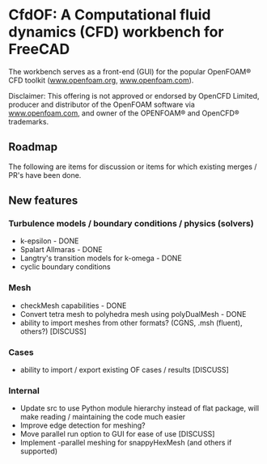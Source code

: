 # CfdOF: A Computational fluid dynamics (CFD) workbench for FreeCAD

The workbench serves as a front-end (GUI) for the popular OpenFOAM® CFD toolkit (www.openfoam.org, www.openfoam.com).

Disclaimer:
This offering is not approved or endorsed by OpenCFD Limited, producer and distributor of the OpenFOAM software via 
www.openfoam.com, and owner of the OPENFOAM® and OpenCFD® trademarks.

## Roadmap

The following are items for discussion or items for which existing merges / PR's have been done.

## New features
### Turbulence models / boundary conditions / physics (solvers)
* k-epsilon - DONE
* Spalart Allmaras - DONE
* Langtry's transition models for k-omega - DONE
* cyclic boundary conditions

### Mesh
* checkMesh capabilities - DONE
* Convert tetra mesh to polyhedra mesh using polyDualMesh - DONE
* ability to import meshes from other formats? (CGNS, .msh (fluent), others?) [DISCUSS]

### Cases
* ability to import / export existing OF cases / results [DISCUSS]

### Internal
* Update src to use Python module hierarchy instead of flat package, will make reading / maintaining the code much easier
* Improve edge detection for meshing?
* Move parallel run option to GUI for ease of use [DISCUSS]
* Implement -parallel meshing for snappyHexMesh (and others if supported)

